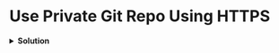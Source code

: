 # Use Private Git Repo Using HTTPS

<details>
<summary><b>Solution</b></summary>
<p>
## 1. Create a Secret for Private Repo

```yaml
apiVersion: v1
kind: Secret
metadata:
  name: private-repo-https
  namespace: argocd
  labels:
    argocd.argoproj.io/secret-type: repository
stringData:
  type: git
  url: https://dev.azure.com/mtrainings/ArgoCD/_git/argocd-example-apps
  password: <PAT-TOKEN>
  username: my-token
```

## 2. Apply this Manifest with kubectl

```bash
kubectl apply -f repo-https.yaml -n argocd
```

## 3. Verify Secret is Created

```bash
kubectl get secret private-repo-https -n argocd
```

## 4. Retrieve the admin password for ArgoCD WebUI

```bash
kubectl port-forward svc/argocd-server -n argocd 8080:443
kubectl -n argocd get secret argocd-initial-admin-secret -o jsonpath="{.data.password}" | base64 -d; echo
```

## 5. Verify Repo Status

* Go to the settings page.
* Open the repositories page.
* Verify the repo status.

## 6. Create an Application from the Private Git Repo

**Example Manifest:**

```yaml
apiVersion: argoproj.io/v1alpha1
kind: Application
metadata: 
  name: app-1
  namespace: argocd
spec: 
  destination: 
    namespace: app-1
    server: "https://kubernetes.default.svc"
  project: default
  source: 
    path: guestbook
    repoURL: https://dev.azure.com/mtrainings/ArgoCD/_git/argocd-example-apps
    targetRevision: master
  syncPolicy:
    syncOptions:
      - CreateNamespace=true
```

## 7. Apply this Manifest with kubectl

```bash
kubectl apply -f app.yaml -n argocd
```

## 8. Go to ArgoCD WebUI and Sync the Application

</p>
</details>

